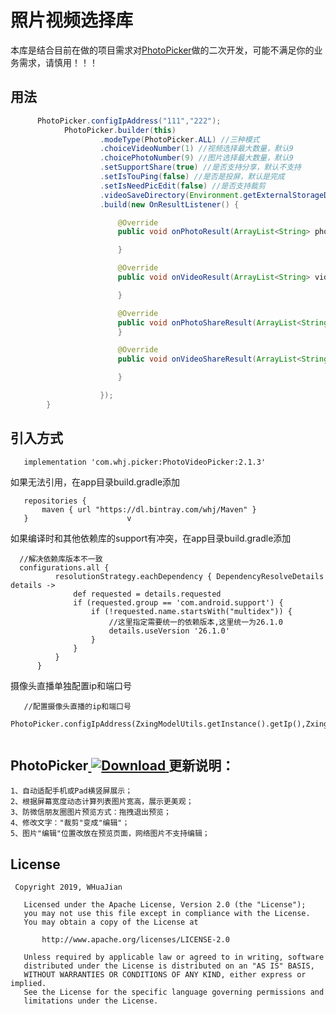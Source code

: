 # 照片视频选择库

本库是结合目前在做的项目需求对[PhotoPicker](https://github.com/donglua/PhotoPicker)做的二次开发，可能不满足你的业务需求，请慎用！！！

## 用法
```Java
      PhotoPicker.configIpAddress("111","222");
            PhotoPicker.builder(this)
                    .modeType(PhotoPicker.ALL) //三种模式
                    .choiceVideoNumber(1) //视频选择最大数量，默认9
                    .choicePhotoNumber(9) //图片选择最大数量，默认9
                    .setSupportShare(true) //是否支持分享，默认不支持
                    .setIsTouPing(false) //是否是投屏，默认是完成
                    .setIsNeedPicEdit(false) //是否支持裁剪
                    .videoSaveDirectory(Environment.getExternalStorageDirectory().getPath()) //指定视频存储文件夹
                    .build(new OnResultListener() {

                        @Override
                        public void onPhotoResult(ArrayList<String> photos) {

                        }

                        @Override
                        public void onVideoResult(ArrayList<String> videos) {

                        }

                        @Override
                        public void onPhotoShareResult(ArrayList<String> files) {
                        }

                        @Override
                        public void onVideoShareResult(ArrayList<String> files) {

                        }

                    });
        }
```

## 引入方式
```       
   implementation 'com.whj.picker:PhotoVideoPicker:2.1.3'

```
如果无法引用，在app目录build.gradle添加
```
   repositories {
       maven { url "https://dl.bintray.com/whj/Maven" }
   }                      v

```
如果编译时和其他依赖库的support有冲突，在app目录build.gradle添加
```
  //解决依赖库版本不一致
  configurations.all {
          resolutionStrategy.eachDependency { DependencyResolveDetails details ->
              def requested = details.requested
              if (requested.group == 'com.android.support') {
                  if (!requested.name.startsWith("multidex")) {
                      //这里指定需要统一的依赖版本,这里统一为26.1.0
                      details.useVersion '26.1.0'
                  }
              }
          }
      }

```
摄像头直播单独配置ip和端口号
```
   //配置摄像头直播的ip和端口号
   PhotoPicker.configIpAddress(ZxingModelUtils.getInstance().getIp(),ZxingModelUtils.getInstance().getUDPPort());


```

## PhotoPicker[ ![Download](https://api.bintray.com/packages/whj/Maven/PhotoVideoPicker/images/download.svg?version=2.1.3) ](https://bintray.com/whj/Maven/PhotoVideoPicker/2.1.3/link)更新说明：
```
1、自动适配手机或Pad横竖屏展示；
2、根据屏幕宽度动态计算列表图片宽高，展示更美观；
3、防微信朋友圈图片预览方式：拖拽退出预览；
4、修改文字："裁剪"变成"编辑"；
5、图片"编辑"位置改放在预览页面，网络图片不支持编辑；

```

## License
```
 Copyright 2019, WHuaJian

   Licensed under the Apache License, Version 2.0 (the "License");
   you may not use this file except in compliance with the License.
   You may obtain a copy of the License at

       http://www.apache.org/licenses/LICENSE-2.0

   Unless required by applicable law or agreed to in writing, software
   distributed under the License is distributed on an "AS IS" BASIS,
   WITHOUT WARRANTIES OR CONDITIONS OF ANY KIND, either express or implied.
   See the License for the specific language governing permissions and
   limitations under the License.
```
